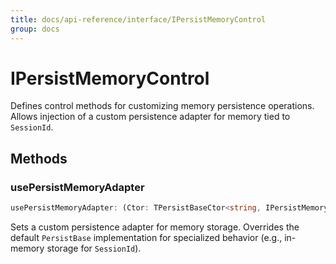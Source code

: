 ```yaml
---
title: docs/api-reference/interface/IPersistMemoryControl
group: docs
---
```


# IPersistMemoryControl

Defines control methods for customizing memory persistence operations.
Allows injection of a custom persistence adapter for memory tied to `SessionId`.

## Methods

### usePersistMemoryAdapter

```ts
usePersistMemoryAdapter: (Ctor: TPersistBaseCtor<string, IPersistMemoryData<unknown>>) => void
```

Sets a custom persistence adapter for memory storage.
Overrides the default `PersistBase` implementation for specialized behavior (e.g., in-memory storage for `SessionId`).
